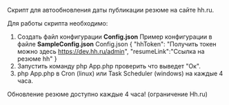 Скрипт для автообновления даты публикации резюме на сайте hh.ru.

Для работы скрипта необходимо:
 1) Cоздать файл конфигурации  <strong>Config.json</strong> Пример  конфигурации в файле <strong>SampleConfig.json</strong>
 Config.json
 {
  "hhToken": "Получить токен можно здесь https://dev.hh.ru/admin",
  "resumeLink":"Ссылка на резюме hh"
}
 2) Запустить команду php App.php проверить что выведет "Ок".
 2) php App.php  в Cron (linux) или Task Scheduler (windows) на каждые 4 часа.
 
Обновление резюме доступно каждые 4 часа! (ограничение Hh.ru)
